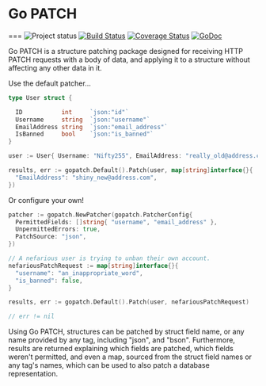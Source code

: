 # Go PATCH
===
![Project status](https://img.shields.io/badge/version-1.0.0-green.svg)
[![Build Status](https://travis-ci.org/Nifty255/gopatch.svg?branch=master)](https://travis-ci.org/Nifty255/gopatch)
[![Coverage Status](https://coveralls.io/repos/github/Nifty255/gopatch/badge.svg?branch=master)](https://coveralls.io/github/Nifty255/gopatch?branch=master)
[![GoDoc](https://godoc.org/github.com/Nifty255/gopatch?status.svg)](https://godoc.org/github.com/Nifty255/gopatch)

Go PATCH is a structure patching package designed for receiving HTTP PATCH requests with a body of data, and applying it to a structure without affecting any other data in it.

Use the default patcher...

```go
type User struct {

  ID           int     `json:"id"`
  Username     string  `json:"username"`
  EmailAddress string  `json:"email_address"`
  IsBanned     bool    `json:"is_banned"`
}

user := User{ Username: "Nifty255", EmailAddress: "really_old@address.com"}

results, err := gopatch.Default().Patch(user, map[string]interface{}{
  "EmailAddress": "shiny_new@address.com",
})
```

Or configure your own!

```go
patcher := gopatch.NewPatcher(gopatch.PatcherConfig{
  PermittedFields: []string{ "username", "email_address" },
  UnpermittedErrors: true,
  PatchSource: "json",
})

// A nefarious user is trying to unban their own account.
nefariousPatchRequest := map[string]interface{}{
  "username": "an_inappropriate_word",
  "is_banned": false,
}

results, err := gopatch.Default().Patch(user, nefariousPatchRequest)

// err != nil
```

Using Go PATCH, structures can be patched by struct field name, or any name provided by any tag, including "json", and "bson". Furthermore, results are returned explaining which fields are patched, which fields weren't permitted, and even a map, sourced from the struct field names or any tag's names, which can be used to also patch a database representation.